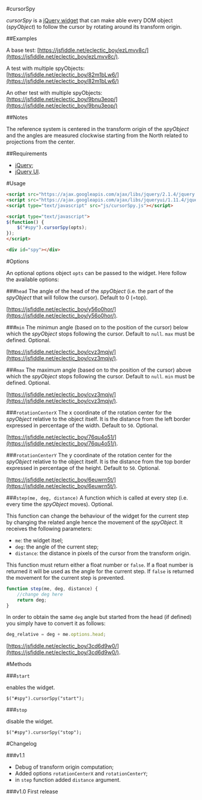 #cursorSpy

*cursorSpy* is a [jQuery widget](https://learn.jquery.com/plugins/stateful-plugins-with-widget-factory/) that can make able every DOM object (*spyObject*) to follow the cursor by rotating around its transform origin.


##Examples

A base test:
[https://jsfiddle.net/eclectic_boy/ezLmvv8c/](https://jsfiddle.net/eclectic_boy/ezLmvv8c/).

A test with multiple spyObjects:
[https://jsfiddle.net/eclectic_boy/82m1bLw6/](https://jsfiddle.net/eclectic_boy/82m1bLw6/)

An other test with multiple spyObjects:
[https://jsfiddle.net/eclectic_boy/9bnu3eop/](https://jsfiddle.net/eclectic_boy/9bnu3eop/)


##Notes

The reference system is centered in the transform origin of the *spyObject* and the angles are measured clockwise starting from the North related to projections from the center.


##Requirements

 - [jQuery](https://jquery.com/);
 - [jQuery UI](https://jqueryui.com/).

#Usage

```html    
<script src="https://ajax.googleapis.com/ajax/libs/jquery/2.1.4/jquery.min.js"></script>
<script src="https://ajax.googleapis.com/ajax/libs/jqueryui/1.11.4/jquery-ui.min.js"></script>
<script type="text/javascript" src="js/cursorSpy.js"></script>

<script type="text/javascript">
$(function() {
	$("#spy").cursorSpy(opts);
});
</script>

<div id="spy"></div>
```

#Options

An optional options object `opts` can be passed to the widget. Here follow the available options:

###`head`
The angle of the head of the *spyObject* (i.e. the part of the *spyObject* that will follow the cursor). Default to 0 (=top).

[https://jsfiddle.net/eclectic_boy/y56o0hor/](https://jsfiddle.net/eclectic_boy/y56o0hor/).

###`min`
The minimun angle (based on to the position of the cursor) below which the *spyObject* stops following the cursor. Default to `null`. `max` must be defined. Optional.

[https://jsfiddle.net/eclectic_boy/cvz3mqjy/](https://jsfiddle.net/eclectic_boy/cvz3mqjy/).

###`max`
The maximum angle (based on to the position of the cursor) above which the *spyObject* stops following the cursor. Default to `null`. `min` must be defined. Optional.

[https://jsfiddle.net/eclectic_boy/cvz3mqjy/](https://jsfiddle.net/eclectic_boy/cvz3mqjy/).

###`rotationCenterX`
The x coordinate of the rotation center for the *spyObject* relative to the object itself. It is the distance from the left border expressed in percentage of the width. Default to `50`. Optional.

[https://jsfiddle.net/eclectic_boy/76qu4o51/](https://jsfiddle.net/eclectic_boy/76qu4o51/).

###`rotationCenterY`
The y coordinate of the rotation center for the *spyObject* relative to the object itself. It is the distance from the top border expressed in percentage of the height. Default to `50`. Optional.

[https://jsfiddle.net/eclectic_boy/6euwrn5t/](https://jsfiddle.net/eclectic_boy/6euwrn5t/).

###`step(me, deg, distance)`
A function which is called at every step (i.e. every time the *spyObject* moves). Optional.

This function can change the behaviour of the widget for the current step by changing the related angle hence the movement of the *spyObject*.
It receives the following parameters:

 - `me`: the widget itsel;
 - `deg`: the angle of the current step;
 - `distance`: the distance in pixels of the cursor from the transform origin.

This function must return either a float number or `false`.
If a float number is returned it will be used as the angle for the current step.
If `false` is returned the movement for the current step is prevented.

```javascript
function step(me, deg, distance) {
	//change deg here
	return deg;
}
```
In order to obtain the same `deg` angle but started from the head (if defined) you simply have to convert it as follows:

```javascript
deg_relative = deg + me.options.head;
```

[https://jsfiddle.net/eclectic_boy/3cd6d9w0/](https://jsfiddle.net/eclectic_boy/3cd6d9w0/).


#Methods

###`start`

enables the widget.
```
$("#spy").cursorSpy("start");
```

###`stop`

disable the widget.
```
$("#spy").cursorSpy("stop");
```

#Changelog

###v1.1

 - Debug of transform origin computation;
 - Added options `rotationCenterX` and `rotationCenterY`;
 - in `step` function added `distance` argument.

###v1.0
First release